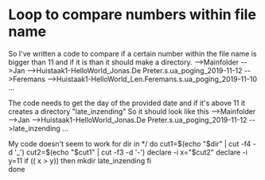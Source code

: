 
# Loop to compare numbers within file name

So I've written a code to compare if a certain number within the file name is bigger than 11 and if it is than it should make a directory.
-->Mainfolder
   -->Jan
      -->Huistaak1-HelloWorld_Jonas.De Preter.s.ua_poging_2019-11-12
   -->Feremans
      -->Huistaak1-HelloWorld_Len.Feremans.s.ua_poging_2019-11-10
   ...

The code needs to get the day of the provided date
and if it's above 11 it creates a directory "late_inzending"
So it should look like this
-->Mainfolder
   -->Jan
      -->Huistaak1-HelloWorld_Jonas.De Preter.s.ua_poging_2019-11-12
      -->late_inzending
   ...

My code doesn't seem to work
for dir in */
do
    cut1=$(echo "$dir" | cut -f4 -d '_')
    cut2=$(echo "$cut1" | cut -f3 -d '-')
    declare -i x="$cut2"
    declare -i y=11
    if (( x > y))
    then
        mkdir late_inzending
    fi    
done


        